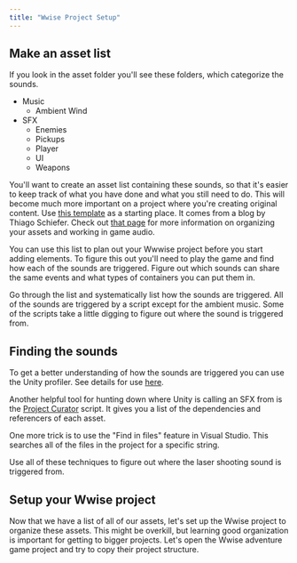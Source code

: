```yaml
---
title: "Wwise Project Setup"
---
```


## Make an asset list

If you look in the asset folder you'll see these folders, which categorize the sounds.

- Music
  - Ambient Wind
- SFX
  - Enemies
  - Pickups
  - Player
  - UI
  - Weapons

You'll want to create an asset list containing these sounds, so that it's easier to keep track of what you have done and what you still need to do. This will become much more important on a project where you're creating original content. Use [this template](https://docs.google.com/spreadsheets/d/1hxgcsX4SzMrLBjwMvX-E6rldh4ZIEe0XR-0E4bIuxIw/edit#gid=0) as a starting place. It comes from a blog by Thiago Schiefer. Check out [that page](http://thiagoschiefer.com/home/documentation-and-organization-in-game-audio-with-templates/) for more information on organizing your assets and working in game audio.

You can use this list to plan out your Wwwise project before you start adding elements. To figure this out you'll need to play the game and find how each of the sounds are triggered. Figure out which sounds can share the same events and what types of containers you can put them in.

Go through the list and systematically list how the sounds are triggered. All of the sounds are triggered by a script except for the ambient music. Some of the scripts take a little digging to figure out where the sound is triggered from.

## Finding the sounds

To get a better understanding of how the sounds are triggered you can use the Unity profiler. See details for use [here](https://docs.unity3d.com/Manual/ProfilerAudio.html).

Another helpful tool for hunting down where Unity is calling an SFX from is the [Project Curator](https://github.com/ogxd/project-curator) script. It gives you a list of the dependencies and referencers of each asset.

One more trick is to use the "Find in files" feature in Visual Studio. This searches all of the files in the project for a specific string.

Use all of these techniques to figure out where the laser shooting sound is triggered from.

## Setup your Wwise project

Now that we have a list of all of our assets, let's set up the Wwise project to organize these assets. This might be overkill, but learning good organization is important for getting to bigger projects. Let's open the Wwise adventure game project and try to copy their project structure.
